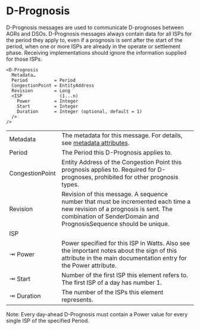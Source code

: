 # D-Prognosis

D-Prognosis messages are used to communicate D-prognoses between AGRs and DSOs.
D-Prognosis messages always contain data for all ISPs for the period they apply to, even if a prognosis is sent after the start of the period, when one or more ISPs are already in the operate or settlement phase.
Receiving implementations should ignore the information supplied for those ISPs.

```
<D-Prognosis
  Metadata…
  Period          = Period
  CongestionPoint = EntityAddress
  Revision        = Long
  <ISP              (1...n)
    Power         = Integer
    Start         = Integer
    Duration      = Integer (optional, default = 1)
  />
/>
```

|                 |                                                                                                                                                                                               |
|-----------------|-----------------------------------------------------------------------------------------------------------------------------------------------------------------------------------------------|
| Metadata        | The metadata for this message. For details, see [metadata attributes](metadata-attributes.md).                                                                                                |
| Period          | The Period this D-Prognosis applies to.                                                                                                                                                       |
| CongestionPoint | Entity Address of the Congestion Point this prognosis applies to. Required for D-prognoses, prohibited for other prognosis types.                                                             |
| Revision        | Revision of this message. A sequence number that must be incremented each time a new revision of a prognosis is sent. The combination of SenderDomain and PrognosisSequence should be unique. |
| ISP             |                                                                                                                                                                                               |
| ⇥ Power         | Power specified for this ISP in Watts. Also see the important notes about the sign of this attribute in the main documentation entry for the Power attribute.                                 |
| ⇥ Start         | Number of the first ISP this element refers to. The first ISP of a day has number 1.                                                                                                          |
| ⇥ Duration      | The number of the ISPs this element represents.                                                                                                                                               |

Note: Every day-ahead D-Prognosis must contain a Power value for every single ISP of the specified Period.
